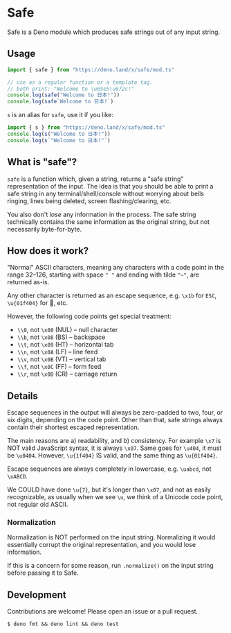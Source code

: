 # Safe

Safe is a Deno module which produces safe strings out of any input string.

## Usage

```ts
import { safe } from "https://deno.land/x/safe/mod.ts"

// use as a regular function or a template tag.
// both print: "Welcome to \u65e5\u672c!"
console.log(safe("Welcome to 日本!"))
console.log(safe`Welcome to 日本!`)
```

`s` is an alias for `safe`, use it if you like:

```ts
import { s } from "https://deno.land/x/safe/mod.ts"
console.log(s("Welcome to 日本!"))
console.log(s`"Welcome to 日本!"`)
```

## What is "safe"?

`safe` is a function which, given a string, returns a "safe string"
representation of the input. The idea is that you should be able to print a safe
string in any terminal/shell/console without worrying about bells ringing, lines
being deleted, screen flashing/clearing, etc.

You also don't _lose_ any information in the process. The safe string
technically contains the same information as the original string, but not
necessarily byte-for-byte.

## How does it work?

"Normal" ASCII characters, meaning any characters with a code point in the range
32–126, starting with space `" "` and ending with tilde `"~"`, are returned
as-is.

Any other character is returned as an escape sequence, e.g. `\x1b` for `ESC`,
`\u{01f404}` for 🐄, etc.

However, the following code points get special treatment:

- `\\0`, not `\x00` (NUL) – null character
- `\\b`, not `\x08` (BS) – backspace
- `\\t`, not `\x09` (HT) – horizontal tab
- `\\n`, not `\x0A` (LF) – line feed
- `\\v`, not `\x0B` (VT) – vertical tab
- `\\f`, not `\x0C` (FF) – form feed
- `\\r`, not `\x0D` (CR) – carriage return

## Details

Escape sequences in the output will always be zero-padded to two, four, or six
digits, depending on the code point. Other than that, safe strings always
contain their shortest escaped representation.

The main reasons are a) readability, and b) consistency. For example `\x7` is
NOT valid JavaScript syntax, it is always `\x07`. Same goes for `\u404`, it must
be `\u0404`. However, `\u{1f404}` IS valid, and the same thing as `\u{01f404}`.

Escape sequences are always completely in lowercase, e.g. `\uabcd`, not
`\uABCD`.

We COULD have done `\u{7}`, but it's longer than `\x07`, and not as easily
recognizable, as usually when we see `\u`, we think of a Unicode code point, not
regular old ASCII.

### Normalization

Normalization is NOT performed on the input string. Normalizing it would
essentially corrupt the original representation, and you would lose information.

If this is a concern for some reason, run `.normalize()` on the input string
before passing it to Safe.

## Development

Contributions are welcome! Please open an issue or a pull request.

```console
$ deno fmt && deno lint && deno test
```
